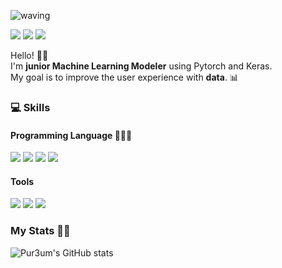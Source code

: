 ![waving](https://capsule-render.vercel.app/api?type=waving&height=168&animation=fadeIn&color=gradient&fontColor=0C090A&text=Pureum✨&fontSize=55&fontAlign=60&fontAlignY=45&desc=Hello!%20I'm&descSize=30&descAlign=35&descAlignY=48)

<a href="https://pur3um.github.io/" target="_blank"><img src="https://img.shields.io/badge/GitHub Pages-181717?style=flat-square&logo=GitHub&logoColor=white"/></a>
<a href="https://velog.io/@reum030" target="_blank"><img src="https://img.shields.io/badge/Velog-20C997?style=flat-square&logo=Velog&logoColor=white"/></a>
<a href="https://mail.google.com/" target="_blank"><img src="https://img.shields.io/badge/pureum030@gmail.com-EA4335?style=flat-square&logo=Gmail&logoColor=white"/></a>

Hello! 🙋‍♀️   
I'm **junior Machine Learning Modeler** using Pytorch and Keras.    
My goal is to improve the user experience with **data**. 📊



### 💻 Skills
#### Programming Language 👩‍🌾🌱

<!--
**pur3um/pur3um** is a ✨ _special_ ✨ repository because its `README.md` (this file) appears on your GitHub profile.

Here are some ideas to get you started:

- 🔭 I’m currently working on ...
- 🌱 I’m currently learning ...
- 👯 I’m looking to collaborate on ...
- 🤔 I’m looking for help with ...
- 💬 Ask me about ...
- 📫 How to reach me: ...
- 😄 Pronouns: ...
- ⚡ Fun fact: ...
-->

<a href="https://www.python.org/" target="_blank"><img src="https://img.shields.io/badge/Python-3776AB?style=plastic&logo=Python&logoColor=white"/></a>
<a href="https://www.tensorflow.org/" target="_blank"><img src="https://img.shields.io/badge/TensorFlow-FF6F00?style=plastic&logo=TensorFlow&logoColor=white"/></a>
<a href="https://pytorch.org/" target="_blank"><img src="https://img.shields.io/badge/PyTorch-EE4C2C?style=plastic&logo=PyTorch&logoColor=white"/></a>
<a href="https://keras.io/" target="_blank"><img src="https://img.shields.io/badge/Keras-D00000?style=plastic&logo=Keras&logoColor=white"/></a>

#### Tools
<a href="https://www.jenkins.io/" target="_blank"><img src="https://img.shields.io/badge/Jenkins-D24939?style=plastic&logo=Jenkins&logoColor=white"/></a>
<a href="https://www.couchbase.com/" target="_blank"><img src="https://img.shields.io/badge/Couchbase-EA2328?style=plastic&logo=Couchbase&logoColor=white"/></a>
<a href="https://swarmpit.io/" target="_blank"><img src="https://img.shields.io/badge/Swarmpit-7E4DD2?style=plastic&logo=Swarmpit&logoColor=white"/></a>



### My Stats 👩‍💻

![Pur3um's GitHub stats](https://github-readme-stats.vercel.app/api?username=pur3um&show_icons=true&theme=graywhite)
